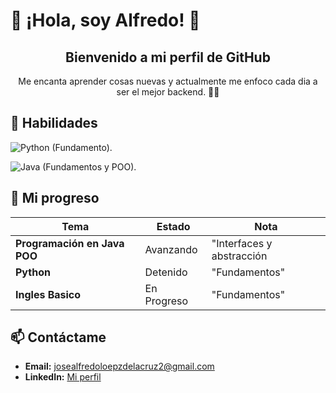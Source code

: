 # 👋 ¡Hola, soy Alfredo! 👻

<div align="center">
  <h2>Bienvenido a mi perfil de GitHub</h2>
  <p>Me encanta aprender cosas nuevas y actualmente me enfoco cada dia a ser el mejor backend. 🎨✨</p>
</div>

## 🌟 Habilidades
![Python](https://img.shields.io/badge/Python-3776AB?style=for-the-badge&logo=python&logoColor=white) 
(Fundamento).

![Java](https://img.shields.io/badge/Java-ED8B00?style=for-the-badge&logo=java&logoColor=white) 
(Fundamentos y POO).

## 📅 Mi progreso
| Tema                       | Estado       | Nota                          |
|----------------------------|--------------|-------------------------------|
| **Programación en Java POO**   | Avanzando    |  "Interfaces y abstracción  |
| **Python**                 | Detenido     |       "Fundamentos"           |
| **Ingles Basico**          |   En Progreso    |          "Fundamentos"        |

## 📫 Contáctame
- **Email:** [josealfredoloepzdelacruz2@gmail.com](mailto:josealfredoloepzdelacruz2@gmail.com)
- **LinkedIn:** [Mi perfil](https://www.linkedin.com/José-Alfredo-López-De-La-Cruz/)
>
